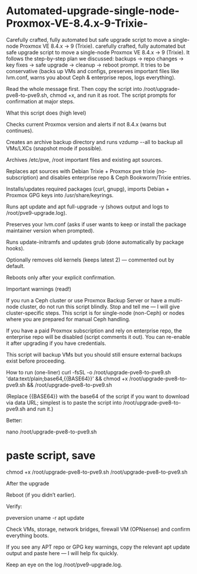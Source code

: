 # Automated-upgrade-single-node-Proxmox-VE-8.4.x-9-Trixie-
Carefully crafted, fully automated but safe upgrade script to move a single-node Proxmox VE 8.4.x → 9 (Trixie).
carefully crafted, fully automated but safe upgrade script to move a single-node Proxmox VE 8.4.x → 9 (Trixie).
It follows the step-by-step plan we discussed: backups → repo changes → key fixes → safe upgrade → cleanup → reboot prompt. It tries to be conservative (backs up VMs and configs, preserves important files like lvm.conf, warns you about Ceph & enterprise repos, logs everything).

Read the whole message first. Then copy the script into /root/upgrade-pve8-to-pve9.sh, chmod +x, and run it as root. The script prompts for confirmation at major steps.

What this script does (high level)

Checks current Proxmox version and alerts if not 8.4.x (warns but continues).

Creates an archive backup directory and runs vzdump --all to backup all VMs/LXCs (snapshot mode if possible).

Archives /etc/pve, /root important files and existing apt sources.

Replaces apt sources with Debian Trixie + Proxmox pve trixie (no-subscription) and disables enterprise repo & Ceph Bookworm/Trixie entries.

Installs/updates required packages (curl, gnupg), imports Debian + Proxmox GPG keys into /usr/share/keyrings.

Runs apt update and apt full-upgrade -y (shows output and logs to /root/pve9-upgrade.log).

Preserves your lvm.conf (asks if user wants to keep or install the package maintainer version when prompted).

Runs update-initramfs and updates grub (done automatically by package hooks).

Optionally removes old kernels (keeps latest 2) — commented out by default.

Reboots only after your explicit confirmation.

Important warnings (read!)

If you run a Ceph cluster or use Proxmox Backup Server or have a multi-node cluster, do not run this script blindly. Stop and tell me — I will give cluster-specific steps. This script is for single-node (non-Ceph) or nodes where you are prepared for manual Ceph handling.

If you have a paid Proxmox subscription and rely on enterprise repo, the enterprise repo will be disabled (script comments it out). You can re-enable it after upgrading if you have credentials.

This script will backup VMs but you should still ensure external backups exist before proceeding.

How to run (one-liner)
curl -fsSL -o /root/upgrade-pve8-to-pve9.sh 'data:text/plain;base64,{{BASE64}}' && chmod +x /root/upgrade-pve8-to-pve9.sh && /root/upgrade-pve8-to-pve9.sh


(Replace {{BASE64}} with the base64 of the script if you want to download via data URL; simplest is to paste the script into /root/upgrade-pve8-to-pve9.sh and run it.)

Better:

nano /root/upgrade-pve8-to-pve9.sh
# paste script, save
chmod +x /root/upgrade-pve8-to-pve9.sh
/root/upgrade-pve8-to-pve9.sh

After the upgrade

Reboot (if you didn’t earlier).

Verify:

pveversion
uname -r
apt update


Check VMs, storage, network bridges, firewall VM (OPNsense) and confirm everything boots.

If you see any APT repo or GPG key warnings, copy the relevant apt update output and paste here — I will help fix quickly.

Keep an eye on the log /root/pve9-upgrade.log.

